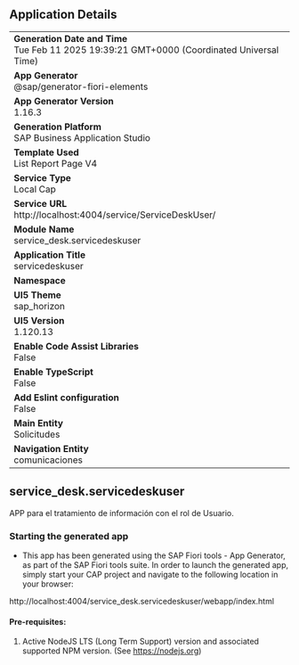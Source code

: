 ## Application Details
|               |
| ------------- |
|**Generation Date and Time**<br>Tue Feb 11 2025 19:39:21 GMT+0000 (Coordinated Universal Time)|
|**App Generator**<br>@sap/generator-fiori-elements|
|**App Generator Version**<br>1.16.3|
|**Generation Platform**<br>SAP Business Application Studio|
|**Template Used**<br>List Report Page V4|
|**Service Type**<br>Local Cap|
|**Service URL**<br>http://localhost:4004/service/ServiceDeskUser/|
|**Module Name**<br>service_desk.servicedeskuser|
|**Application Title**<br>servicedeskuser|
|**Namespace**<br>|
|**UI5 Theme**<br>sap_horizon|
|**UI5 Version**<br>1.120.13|
|**Enable Code Assist Libraries**<br>False|
|**Enable TypeScript**<br>False|
|**Add Eslint configuration**<br>False|
|**Main Entity**<br>Solicitudes|
|**Navigation Entity**<br>comunicaciones|

## service_desk.servicedeskuser

APP para el tratamiento de información con el rol de Usuario.

### Starting the generated app

-   This app has been generated using the SAP Fiori tools - App Generator, as part of the SAP Fiori tools suite.  In order to launch the generated app, simply start your CAP project and navigate to the following location in your browser:

http://localhost:4004/service_desk.servicedeskuser/webapp/index.html

#### Pre-requisites:

1. Active NodeJS LTS (Long Term Support) version and associated supported NPM version.  (See https://nodejs.org)


